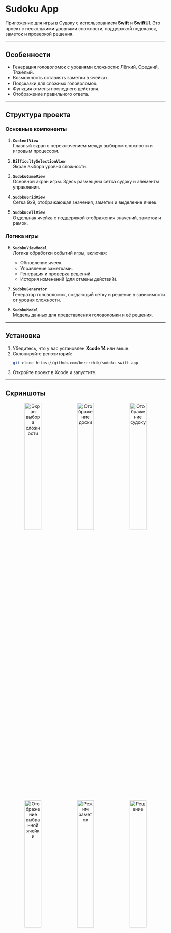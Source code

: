 # Sudoku App

Приложение для игры в Судоку с использованием **Swift** и **SwiftUI**. Это проект с несколькими уровнями сложности, поддержкой подсказок, заметок и проверкой решения.

---

## Особенности
- Генерация головоломок с уровнями сложности: Лёгкий, Средний, Тяжёлый.
- Возможность оставлять заметки в ячейках.
- Подсказки для сложных головоломок.
- Функция отмены последнего действия.
- Отображение правильного ответа.

---

## Структура проекта

### Основные компоненты
1. **`ContentView`**  
   Главный экран с переключением между выбором сложности и игровым процессом.

2. **`DifficultySelectionView`**  
   Экран выбора уровня сложности.

3. **`SudokuGameView`**  
   Основной экран игры. Здесь размещена сетка судоку и элементы управления.

4. **`SudokuGridView`**  
   Сетка 9x9, отображающая значения, заметки и выделение ячеек.

5. **`SudokuCellView`**  
   Отдельная ячейка с поддержкой отображения значений, заметок и рамок.

### Логика игры
6. **`SudokuViewModel`**  
   Логика обработки событий игры, включая:
   - Обновление ячеек.
   - Управление заметками.
   - Генерация и проверка решений.
   - История изменений (для отмены действий).

7. **`SudokuGenerator`**  
   Генератор головоломок, создающий сетку и решение в зависимости от уровня сложности.

8. **`SudokuModel`**  
   Модель данных для представления головоломки и её решения.

---

## Установка
1. Убедитесь, что у вас установлен **Xcode 14** или выше.
2. Склонируйте репозиторий:
   ```bash
   git clone https://github.com/berrrchik/sudoku-swift-app
3. Откройте проект в Xcode и запустите.

---

## Скриншоты

<p align="center">
   <img src="https://github.com/user-attachments/assets/9109a060-1236-414f-b284-68433be1e3de" alt="Экран выбора сложности" width="32%" />
   <img src="https://github.com/user-attachments/assets/5b8485aa-7883-471e-9413-01bc5f3aa475" alt="Отображение доски" width="32%" />
   <img src="https://github.com/user-attachments/assets/d46862ab-1c16-40c7-b49d-32150842eeaf" alt="Отображение судоку" width="32%" />
   <img src="https://github.com/user-attachments/assets/beed7904-7fd8-477e-a671-edd283c2c4a3" alt="Отображение выбранной ячейки" width="32%" />
   <img src="https://github.com/user-attachments/assets/a967d3e9-0a88-41fc-8efd-4c323fc892a4" alt="Режим заметок" width="32%" />
   <img src="https://github.com/user-attachments/assets/959c1d55-ae61-4287-9202-4f61d7d04516" alt="Решение" width="32%" />
</p>



